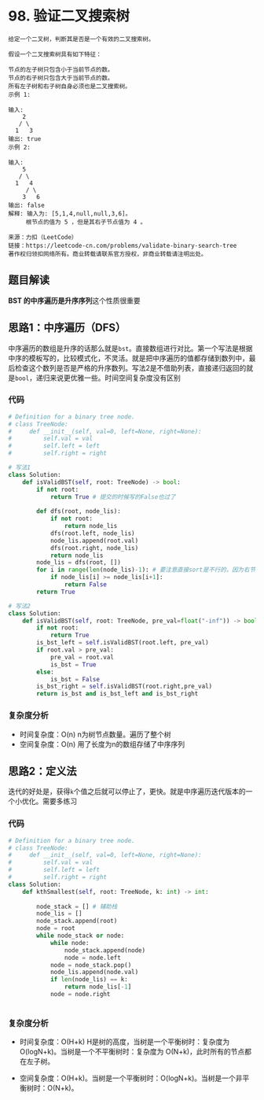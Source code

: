 # 98. 验证二叉搜索树

~~~typora
给定一个二叉树，判断其是否是一个有效的二叉搜索树。

假设一个二叉搜索树具有如下特征：

节点的左子树只包含小于当前节点的数。
节点的右子树只包含大于当前节点的数。
所有左子树和右子树自身必须也是二叉搜索树。
示例 1:

输入:
    2
   / \
  1   3
输出: true
示例 2:

输入:
    5
   / \
  1   4
     / \
    3   6
输出: false
解释: 输入为: [5,1,4,null,null,3,6]。
     根节点的值为 5 ，但是其右子节点值为 4 。

来源：力扣（LeetCode）
链接：https://leetcode-cn.com/problems/validate-binary-search-tree
著作权归领扣网络所有。商业转载请联系官方授权，非商业转载请注明出处。
~~~

## 题目解读

**BST 的中序遍历是升序序列**这个性质很重要

## 思路1：中序遍历（DFS）

中序遍历的数组是升序的话那么就是`bst`。直接数组进行对比。第一个写法是根据中序的模板写的，比较模式化，不灵活。就是把中序遍历的值都存储到数列中，最后检查这个数列是否是严格的升序数列。写法2是不借助列表，直接递归返回的就是`bool`，递归来说更优雅一些。时间空间复杂度没有区别

### 代码

~~~python
# Definition for a binary tree node.
# class TreeNode:
#     def __init__(self, val=0, left=None, right=None):
#         self.val = val
#         self.left = left
#         self.right = right

# 写法1
class Solution:
    def isValidBST(self, root: TreeNode) -> bool:
        if not root:
            return True # 提交的时候写的False也过了
        
        def dfs(root, node_lis):
            if not root:
                return node_lis
            dfs(root.left, node_lis)
            node_lis.append(root.val)
            dfs(root.right, node_lis)
            return node_lis
        node_lis = dfs(root, [])
        for i in range(len(node_lis)-1): # 要注意直接sort是不行的，因为右节点要大于左节点，等于也不可以
            if node_lis[i] >= node_lis[i+1]:
                return False
        return True

# 写法2
class Solution:
    def isValidBST(self, root: TreeNode, pre_val=float("-inf")) -> bool:
        if not root:
            return True
        is_bst_left = self.isValidBST(root.left, pre_val)
        if root.val > pre_val:
            pre_val = root.val
            is_bst = True
        else:
            is_bst = False
        is_bst_right = self.isValidBST(root.right,pre_val)
        return is_bst and is_bst_left and is_bst_right
~~~

### 复杂度分析

- 时间复杂度：O(n) n为树节点数量。遍历了整个树
- 空间复杂度：O(n) 用了长度为n的数组存储了中序序列

## 思路2：定义法

迭代的好处是，获得`k`个值之后就可以停止了，更快。就是中序遍历迭代版本的一个小优化。需要多练习

### 代码

```python
# Definition for a binary tree node.
# class TreeNode:
#     def __init__(self, val=0, left=None, right=None):
#         self.val = val
#         self.left = left
#         self.right = right
class Solution:
    def kthSmallest(self, root: TreeNode, k: int) -> int:
        
        node_stack = [] # 辅助栈
        node_lis = []
        node_stack.append(root)
        node = root 
        while node_stack or node:
            while node:
                node_stack.append(node)
                node = node.left
            node = node_stack.pop()
            node_lis.append(node.val)
            if len(node_lis) == k:
                return node_lis[-1]
            node = node.right     
                
```

### 复杂度分析

- 时间复杂度：O(H+k) H是树的高度，当树是一个平衡树时：复杂度为 O(logN+k)。当树是一个不平衡树时：复杂度为 O(N+k)，此时所有的节点都在左子树。

- 空间复杂度：O(H+k)。当树是一个平衡树时：O(logN+k)。当树是一个非平衡树时：O(N+k)。

  